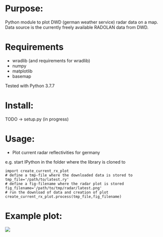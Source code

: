 # Purpose:

Python module to plot DWD (german weather service) radar data on a map. Data source is the currently freely available RADOLAN data from DWD.


# Requirements

- wradlib (and requirements for wradlib)
- numpy
- matplotlib
- basemap

Tested with Python 3.7.7


# Install:

TODO -> setup.py (in progress)



# Usage:

- Plot current radar reflectivities for germany

e.g. start IPython in the folder where the library is cloned to

    import create_current_rx_plot
    # define a tmp-file where the downloaded data is stored to
    tmp_file='/path/to/latest.ry'
    # define a fig-filename where the radar plot is stored
    fig_filename='/path/to/tmp/radar/latest.png'
    # run the download of data and creation of plot
    create_current_rx_plot.process(tmp_file,fig_filename)


# Example plot:

![](https://www.meteo-blog.net/images/radar_sample_rx_20200610.png)
